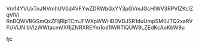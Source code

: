 Vm14YVUxTnJNVmhUV0d4VFYwZDRWbGxYY3pGVmJGcHlWV3RPVlZKclZqVlVi
RnBQWVRGSmQxZFljRlpTCmJFWXpWWHBDVDJSR1duUmpSM0JTQ2xaRVFUVlJN
bVIzWWtacmVXRjZNRXREYm1od1lWRTlQUW9LZEdKcAoKbW9u

fjc